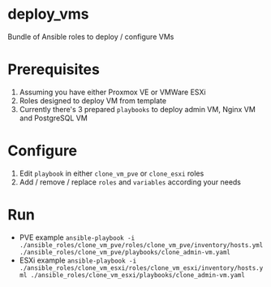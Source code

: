 # deploy_vms
Bundle of Ansible roles to deploy / configure VMs

# Prerequisites
1. Assuming you have either Proxmox VE or VMWare ESXi
2. Roles designed to deploy VM from template
3. Currently there's 3 prepared ```playbooks``` to deploy admin VM, Nginx VM and PostgreSQL VM

# Configure
1. Edit ```playbook``` in either ```clone_vm_pve``` or ```clone_esxi``` roles
2. Add / remove / replace ```roles``` and ```variables``` according your needs

# Run
  - PVE example ```ansible-playbook -i ./ansible_roles/clone_vm_pve/roles/clone_vm_pve/inventory/hosts.yml ./ansible_roles/clone_vm_pve/playbooks/clone_admin-vm.yaml```
  - ESXi example ```ansible-playbook -i ./ansible_roles/clone_vm_esxi/roles/clone_vm_esxi/inventory/hosts.yml ./ansible_roles/clone_vm_esxi/playbooks/clone_admin-vm.yaml```
